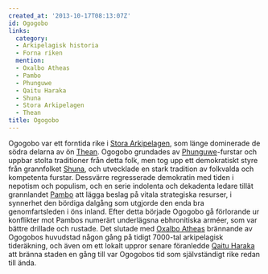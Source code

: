 ```yaml
---
created_at: '2013-10-17T08:13:07Z'
id: Ogogobo
links:
  category:
  - Arkipelagisk historia
  - Forna riken
  mention:
  - Oxalbo Atheas
  - Pambo
  - Phunguwe
  - Qaitu Haraka
  - Shuna
  - Stora Arkipelagen
  - Thean
title: Ogogobo
---
```


Ogogobo var ett forntida rike i [Stora Arkipelagen], som länge dominerade de södra delarna av ön
[Thean]. Ogogobo grundades av [Phunguwe]-furstar och uppbar stolta traditioner från detta folk, men
tog upp ett demokratiskt styre från grannfolket [Shuna], och utvecklade en stark tradition av
folkvalda och kompetenta furstar. Dessvärre regresserade demokratin med tiden i nepotism och
populism, och en serie indolenta och dekadenta ledare tillät grannlandet [Pambo] att lägga beslag på
vitala strategiska resurser, i synnerhet den bördiga dalgång som utgjorde den enda bra
genomfartsleden i öns inland. Efter detta började Ogogobo gå förlorande ur konflikter mot Pambos
numerärt underlägsna ebhronitiska arméer, som var bättre drillade och rustade. Det slutade med
[Oxalbo Atheas] brännande av Ogogobos huvudstad någon gång på tidigt 7000-tal arkipelagisk
tideräkning, och även om ett lokalt uppror senare föranledde [Qaitu Haraka] att bränna staden en
gång till var Ogogobos tid som självständigt rike redan till ända.

  [Stora Arkipelagen]: Stora_Arkipelagen
  [Thean]: Thean
  [Phunguwe]: Phunguwe
  [Shuna]: Shuna
  [Pambo]: Pambo
  [Oxalbo Atheas]: Oxalbo_Atheas
  [Qaitu Haraka]: Qaitu_Haraka